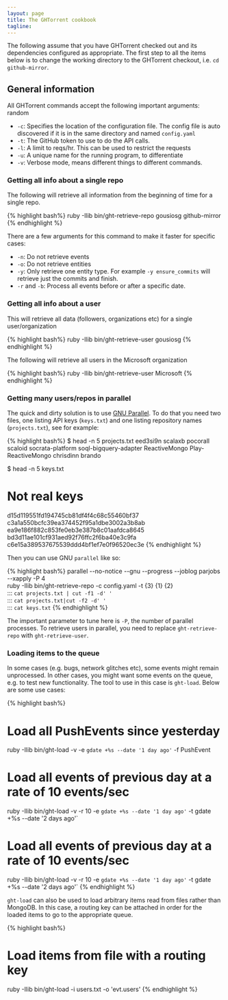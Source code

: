 ```yaml
---
layout: page
title: The GHTorrent cookbook
tagline:
---
```


The following assume that you have GHTorrent checked out and its
dependencies configured as appropriate. The first step to all
the items below is to change the working directory to the
GHTorrent checkout, i.e. `cd github-mirror`.

## General information

All GHTorrent commands accept the following important arguments: random

* `-c`: Specifies the location of the configuration file. The config file is
auto discovered if it is in the same directory and named `config.yaml`
* `-t`: The GitHub token to use to do the API calls.
* `-l`: A limit to reqs/hr. This can be used to restrict the requests
* `-u`: A unique name for the running program, to differentiate
* `-v`: Verbose mode, means different things to different commands.

### Getting all info about a single repo

The following will retrieve all information from the beginning of time
for a single repo.

{% highlight bash%}
ruby -Ilib bin/ght-retrieve-repo gousiosg github-mirror
{% endhighlight %}

There are a few arguments for this command to make it faster for specific
cases:

* `-n`: Do not retrieve events
* `-o`: Do not retrieve entities
* `-y`: Only retrieve one entity type. For example `-y ensure_commits` will
retrieve just the commits and finish.
* `-r` and `-b`: Process all events before or after a specific date.

### Getting all info about a user

This will retrieve all data (followers, organizations etc) for a single
user/organization

{% highlight bash%}
ruby -Ilib bin/ght-retrieve-user gousiosg
{% endhighlight %}


The following will retrieve all users in the Microsoft organization

{% highlight bash%}
ruby -Ilib bin/ght-retrieve-user Microsoft
{% endhighlight %}

### Getting many users/repos in parallel

The quick and dirty solution is to use
[GNU Parallel](http://www.gnu.org/software/parallel/). To do that you need two files, one listing API keys (`keys.txt`) and one listing repository names (`projects.txt`), see for example:

{% highlight bash%}
$ head -n 5 projects.txt
eed3si9n scalaxb
pocorall scaloid
socrata-platform soql-bigquery-adapter
ReactiveMongo Play-ReactiveMongo
chrisdinn brando

$ head -n 5 keys.txt
# Not real keys
d15d119551fd194745cb81df4f4c68c55460bf37
c3a1a550bcfc39ea374452f95a1dbe3002a3b8ab
ea9e186f882c853fe0eb3e387b8c01aafdca8645
bd3d11ae101cf931aed92f76ffc2f6ba40e3c9fa
c6e15a389537675539ddd4bf1ef7e0f96520ec3e
{% endhighlight %}

Then you can use GNU `parallel` like so:

{% highlight bash%}
parallel --no-notice --gnu --progress --joblog parjobs --xapply -P 4 \
 ruby -Ilib bin/ght-retrieve-repo -c config.yaml -t {3} {1} {2} \
 ::: `cat projects.txt | cut -f1 -d' '` \
 ::: `cat projects.txt|cut -f2 -d' '` \
 ::: `cat keys.txt`
{% endhighlight %}

The important parameter to tune here is `-P`, the number of parallel processes.
To retrieve users in parallel, you need to replace `ght-retrieve-repo` with
`ght-retrieve-user`.

### Loading items to the queue

In some cases (e.g. bugs, network glitches etc), some events might
remain unprocessed. In other cases, you might want some events on
the queue, e.g. to test new functionality. The tool to use in this case
is `ght-load`. Below are some use cases:

{% highlight bash%}
# Load all PushEvents since yesterday
ruby -Ilib bin/ght-load -v -e `gdate +%s --date '1 day ago'` -f PushEvent

# Load all events of previous day at a rate of 10 events/sec
ruby -Ilib bin/ght-load -v -r 10 -e `gdate +%s --date '1 day ago'` -t gdate +%s --date '2 days ago'`

# Load all events of previous day at a rate of 10 events/sec
ruby -Ilib bin/ght-load -v -r 10 -e `gdate +%s --date '1 day ago'` -t gdate +%s --date '2 days ago'`
{% endhighlight %}


`ght-load` can also be used to load arbitrary items read from files
 rather than MongoDB. In this case, a routing key can be attached
 in order for the loaded items to go to the appropriate queue.

{% highlight bash%}
# Load items from file with a routing key
ruby -Ilib bin/ght-load -i users.txt -o 'evt.users'
{% endhighlight %}

